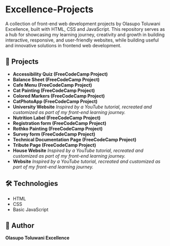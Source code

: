 # Excellence-Projects
A collection of front-end web development projects by Olasupo Toluwani Excellence, built with HTML, CSS and JavaScript. This repository serves as a hub for showcasing my learning journey, creativity and growth in building interactive, responsive, and user-friendly websites, while building useful and innovative solutions in frontend web development.
## 🚀 Projects
- **Accessibility Quiz (FreeCodeCamp Project)**
- **Balance Sheet (FreeCodeCamp Project)** 
- **Cafe Menu (FreeCodeCamp Project)**
- **Cat Painting (FreeCodeCamp Project)**
- **Colored Markers (FreeCodeCamp Project)**
- **CatPhotoApp (FreeCodeCamp Project)**
- **University Website**
  *Inspired by a YouTube tutorial, recreated and customized as part of my front-end learning journey.*
- **Nutrition Label (FreeCodeCamp Project)**
- **Registration form (FreeCodeCamp Project)**
- **Rothko Painting (FreeCodeCamp Project)**
- **Survey form (FreeCodeCamp Project)**
- **Technical Documentation Page (FreeCodeCamp Project)**
- **Tribute Page (FreeCodeCamp Project)**
- **House Website**
  *Inspired by a YouTube tutorial, recreated and customized as part of my front-end learning journey.*
- **Website**
  *Inspired by a YouTube tutorial, recreated and customized as part of my front-end learning journey.*

## 🛠️ Technologies
- HTML  
- CSS  
- Basic JavaScript  

## 👤 Author
**Olasupo Toluwani Excellence**
